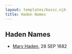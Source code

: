 ```yaml
---
layout: templates/basic.njk
title: Haden Names
---
```

## Haden Names
- [Mary Haden](/people/1/19224987), 28 SEP 1682